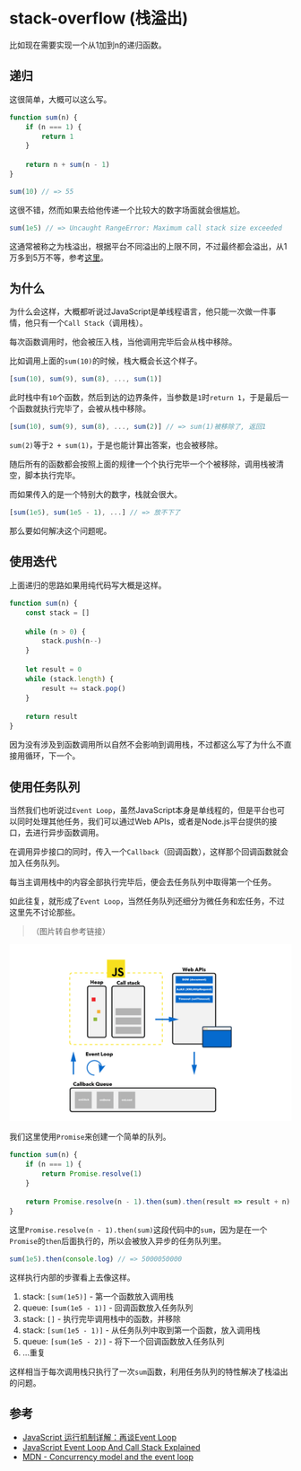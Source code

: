 # stack-overflow (栈溢出)

比如现在需要实现一个从1加到n的递归函数。

## 递归

这很简单，大概可以这么写。

```js
function sum(n) {
    if (n === 1) {
        return 1
    }

    return n + sum(n - 1)
}
```

```js
sum(10) // => 55
```

这很不错，然而如果去给他传递一个比较大的数字场面就会很尴尬。

```js
sum(1e5) // => Uncaught RangeError: Maximum call stack size exceeded
```

这通常被称之为栈溢出，根据平台不同溢出的上限不同，不过最终都会溢出，从1万多到5万不等，参考[这里](https://2ality.com/2014/04/call-stack-size.html)。

## 为什么

为什么会这样，大概都听说过JavaScript是单线程语言，他只能一次做一件事情，他只有一个`Call Stack`（调用栈）。

每次函数调用时，他会被压入栈，当他调用完毕后会从栈中移除。

比如调用上面的`sum(10)`的时候，栈大概会长这个样子。

```js
[sum(10), sum(9), sum(8), ..., sum(1)]
```

此时栈中有`10`个函数，然后到达的边界条件，当参数是`1`时`return 1`，于是最后一个函数就执行完毕了，会被从栈中移除。

```js
[sum(10), sum(9), sum(8), ..., sum(2)] // => sum(1)被移除了, 返回1
```

`sum(2)`等于`2 + sum(1)`，于是也能计算出答案，也会被移除。

随后所有的函数都会按照上面的规律一个个执行完毕一个个被移除，调用栈被清空，脚本执行完毕。

而如果传入的是一个特别大的数字，栈就会很大。

```js
[sum(1e5), sum(1e5 - 1), ...] // => 放不下了
```

那么要如何解决这个问题呢。

## 使用迭代

上面递归的思路如果用纯代码写大概是这样。

```js
function sum(n) {
    const stack = []

    while (n > 0) {
        stack.push(n--)
    }

    let result = 0
    while (stack.length) {
        result += stack.pop()
    }

    return result
}
```

因为没有涉及到函数调用所以自然不会影响到调用栈，不过都这么写了为什么不直接用循环，下一个。

## 使用任务队列

当然我们也听说过`Event Loop`，虽然JavaScript本身是单线程的，但是平台也可以同时处理其他任务，我们可以通过Web APIs，或者是Node.js平台提供的接口，去进行异步函数调用。

在调用异步接口的同时，传入一个`Callback`（回调函数），这样那个回调函数就会加入任务队列。

每当主调用栈中的内容全部执行完毕后，便会去任务队列中取得第一个任务。

如此往复，就形成了`Event Loop`，当然任务队列还细分为微任务和宏任务，不过这里先不讨论那些。

> （图片转自参考链接）

![event-loop](../../assets/event-loop.png)

我们这里使用`Promise`来创建一个简单的队列。

```js
function sum(n) {
    if (n === 1) {
        return Promise.resolve(1)
    }

    return Promise.resolve(n - 1).then(sum).then(result => result + n)
}
```

这里`Promise.resolve(n - 1).then(sum)`这段代码中的`sum`，因为是在一个`Promise`的`then`后面执行的，所以会被放入异步的任务队列里。

```js
sum(1e5).then(console.log) // => 5000050000
```

这样执行内部的步骤看上去像这样。

1. stack: `[sum(1e5)]` - 第一个函数放入调用栈
2. queue: `[sum(1e5 - 1)]` - 回调函数放入任务队列
3. stack: `[]` - 执行完毕调用栈中的函数，并移除
4. stack: `[sum(1e5 - 1)]` - 从任务队列中取到第一个函数，放入调用栈
5. queue: `[sum(1e5 - 2)]` - 将下一个回调函数放入任务队列
6. ...重复

这样相当于每次调用栈只执行了一次`sum`函数，利用任务队列的特性解决了栈溢出的问题。

## 参考

- [JavaScript 运行机制详解：再谈Event Loop](http://www.ruanyifeng.com/blog/2014/10/event-loop.html)
- [JavaScript Event Loop And Call Stack Explained](https://felixgerschau.com/javascript-event-loop-call-stack/)
- [MDN - Concurrency model and the event loop](https://developer.mozilla.org/en-US/docs/Web/JavaScript/EventLoop)


